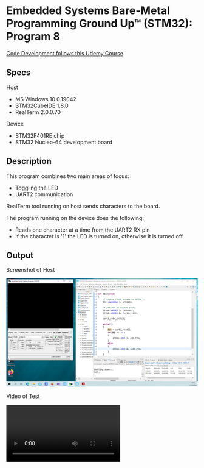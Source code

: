 # Embedded Systems Bare-Metal Programming Ground Up™ (STM32): Program 8

[Code Development follows this Udemy Course](https://www.udemy.com/course/embedded-systems-bare-metal-programming/)

## Specs

Host

* MS Windows 10.0.19042
* STM32CubeIDE 1.8.0
* RealTerm 2.0.0.70

Device

* STM32F401RE chip
* STM32 Nucleo-64 development board

## Description

This program combines two main areas of focus:

* Toggling the LED
* UART2 communication

RealTerm tool running on host sends characters to the board.

The program running on the device does the following:

* Reads one character at a time from the UART2 RX pin
* If the character is '1' the LED is turned on, otherwise it is turned off

## Output

Screenshot of Host

![RealTerm writes to STM32F4](Output/realterm-to-stm32f4.png)

Video of Test

![LED changes on STM32F4](Output/realterm-to-stm32f4.mp4)


